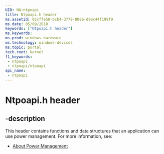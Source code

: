 ```yaml
---
UID: NA:ntpoapi
title: Ntpoapi.h header
ms.assetid: 05cffe50-bcb4-3779-8086-d9ec44f199f9
ms.date: 05/09/2018
keywords: ["Ntpoapi.h header"]
ms.keywords: 
ms.prod: windows-hardware
ms.technology: windows-devices
ms.topic: portal
tech.root: kernel
f1_keywords:
 - ntpoapi
 - ntpoapi/ntpoapi
api_name:
 - ntpoapi
---
```


# Ntpoapi.h header


## -description

This header contains functions and data structures that an application can use power management. For more information, see:

- [About Power Management](/windows/win32/power/about-power-management)

